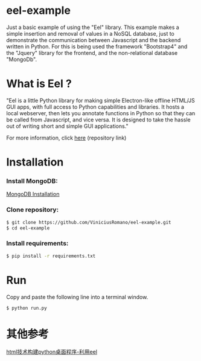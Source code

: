 # eel-example
Just a basic example of using the "Eel" library. 
This example makes a simple insertion and removal of values in a NoSQL database, just to demonstrate the communication between Javascript and the backend written in Python. For this is being used the framework "Bootstrap4" and the "Jquery" library for the frontend, and the non-relational database "MongoDb".

# What is Eel ?
"Eel is a little Python library for making simple Electron-like offline HTML/JS GUI apps, with full access to Python capabilities and libraries. It hosts a local webserver, then lets you annotate functions in Python so that they can be called from Javascript, and vice versa. It is designed to take the hassle out of writing short and simple GUI applications."

For more information, click [here](https://github.com/ChrisKnott/Eel) (repository link)

# Installation

### Install MongoDB:

[MongoDB Installation](https://docs.mongodb.com/manual/installation/?jmp=footer&_ga=2.168173224.803608867.1506133999-480232443.1506015152)

### Clone repository:

```bash
$ git clone https://github.com/ViniciusRomano/eel-example.git
$ cd eel-example
```

### Install requirements:

```bash
$ pip install -r requirements.txt
```

# Run
Copy and paste the following line into a terminal window.
```bash
$ python run.py
```

# 其他参考
[html技术构建python桌面程序-利用eel](https://mlln.cn/2018/11/09/html%E6%8A%80%E6%9C%AF%E6%9E%84%E5%BB%BApython%E6%A1%8C%E9%9D%A2%E7%A8%8B%E5%BA%8F-%E5%88%A9%E7%94%A8eel/#Eel%E7%AE%80%E4%BB%8B)

